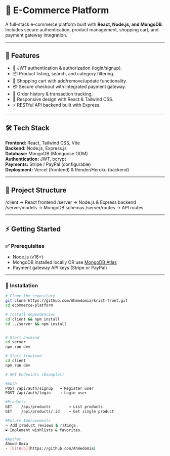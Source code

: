 # 🛒 E-Commerce Platform

A full-stack e-commerce platform built with **React, Node.js, and MongoDB**.  
Includes secure authentication, product management, shopping cart, and payment gateway integration.

---

## 🚀 Features

- 🔑 JWT authentication & authorization (login/signup).
- 📦 Product listing, search, and category filtering.
- 🛒 Shopping cart with add/remove/update functionality.
- 💳 Secure checkout with integrated payment gateway.
- 📜 Order history & transaction tracking.
- 📱 Responsive design with React & Tailwind CSS.
- ⚡ RESTful API backend built with Express.

---

## 🛠️ Tech Stack

**Frontend:** React, Tailwind CSS, Vite  
**Backend:** Node.js, Express.js  
**Database:** MongoDB (Mongoose ODM)  
**Authentication:** JWT, bcrypt  
**Payments:** Stripe / PayPal (configurable)  
**Deployment:** Vercel (frontend) & Render/Heroku (backend)

---

## 📂 Project Structure

/client → React frontend
/server → Node.js & Express backend
/server/models → MongoDB schemas
/server/routes → API routes

---

## ⚡ Getting Started

### ✅ Prerequisites

- Node.js (v16+)
- MongoDB installed locally OR use [MongoDB Atlas](https://www.mongodb.com/atlas)
- Payment gateway API keys (Stripe or PayPal)

---

### 🔧 Installation

```bash
# Clone the repository
git clone https://github.com/Ahmedomia/krist-front.git
cd ecommerce-platform

# Install dependencies
cd client && npm install
cd ../server && npm install


# Start backend
cd server
npm run dev

# Start frontend
cd client
npm run dev

# API Endpoints (Examples)

#Auth
POST /api/auth/signup   → Register user
POST /api/auth/login    → Login user

#Products
GET    /api/products        → List products
GET    /api/products/:id    → Get single product

#Future Improvements
⭐ Add product reviews & ratings.
❤️ Implement wishlists & favorites.

#Author
Ahmed Omia
- [GitHub](https://github.com/Ahmedomia)
```
